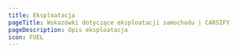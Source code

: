 ```yaml
---
title: Eksploatacja
pageTitle: Wskazówki dotyczące eksploatacji samochodu | CARSIFY
pageDescription: Opis eksploatacja
icon: FUEL
---
```

